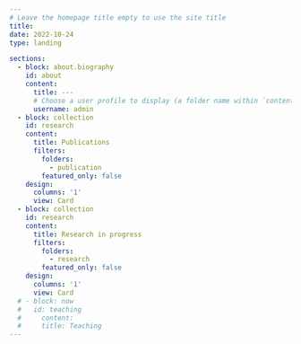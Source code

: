 ```yaml
---
# Leave the homepage title empty to use the site title
title:
date: 2022-10-24
type: landing

sections:
  - block: about.biography
    id: about
    content:
      title: ---
      # Choose a user profile to display (a folder name within `content/authors/`)
      username: admin
  - block: collection
    id: research
    content:
      title: Publications
      filters:
        folders:
          - publication 
        featured_only: false
    design:
      columns: '1'
      view: Card
  - block: collection
    id: research
    content:
      title: Research in progress 
      filters:
        folders:
          - research
        featured_only: false
    design:
      columns: '1'
      view: Card
  # - block: now
  #   id: teaching
  #     content:
  #     title: Teaching
---
```

